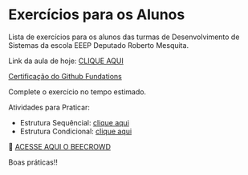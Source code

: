 # Exercícios para os Alunos
Lista de exercícios para os alunos das turmas de Desenvolvimento de Sistemas da escola EEEP Deputado Roberto Mesquita.

Link da aula de hoje: <a href="https://meet.google.com/thy-hjqz-vft" target="_blank">CLIQUE AQUI</a>

<a href="https://www.linkedin.com/company/github-brazil/posts?lipi=urn%3Ali%3Apage%3Ad_flagship3_feed%3Bgx0HwK3EQGeTWfEMuqP5Uw%3D%3D">Certificação do Github Fundations</a>

Complete o exercício no tempo estimado.

Atividades para Praticar:
- Estrutura Sequêncial: <a href="https://www.notion.so/AULA-18-1-ATIVIDADES-DE-ESTRUTURA-SEQUENCIAL-PARTE-1-24eaa6380ac780f5b933c0df79d64c23?source=copy_link" target="_blank">clique aqui</a>
- Estrutura Condicional: <a href="https://www.notion.so/AULA-30-1-ATIVIDADES-DE-ESTRUTURA-DE-CONDI-O-PARTE-2-261aa6380ac7808c8d4ef19261150040?source=copy_link" target="_blank">clique aqui</a>

🐝 <a href="https://judge.beecrowd.com/pt/login" target="_blank">ACESSE AQUI O BEECROWD</a>

Boas práticas!!
